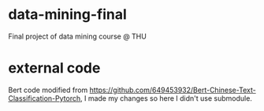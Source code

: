 # data-mining-final
Final project of data mining course @ THU

# external code
Bert code modified from https://github.com/649453932/Bert-Chinese-Text-Classification-Pytorch, I made my changes so here I didn't use submodule.

